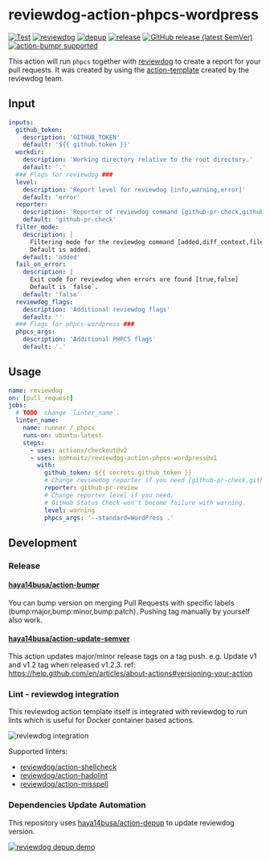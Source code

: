 # reviewdog-action-phpcs-wordpress

[![Test](https://github.com/oohnoitz/reviewdog-action-phpcs-wordpress/workflows/Test/badge.svg)](https://github.com/oohnoitz/reviewdog-action-phpcs-wordpress/actions?query=workflow%3ATest)
[![reviewdog](https://github.com/oohnoitz/reviewdog-action-phpcs-wordpress/workflows/reviewdog/badge.svg)](https://github.com/oohnoitz/reviewdog-action-phpcs-wordpress/actions?query=workflow%3Areviewdog)
[![depup](https://github.com/oohnoitz/reviewdog-action-phpcs-wordpress/workflows/depup/badge.svg)](https://github.com/oohnoitz/reviewdog-action-phpcs-wordpress/actions?query=workflow%3Adepup)
[![release](https://github.com/oohnoitz/reviewdog-action-phpcs-wordpress/workflows/release/badge.svg)](https://github.com/oohnoitz/reviewdog-action-phpcs-wordpress/actions?query=workflow%3Arelease)
[![GitHub release (latest SemVer)](https://img.shields.io/github/v/release/oohnoitz/reviewdog-action-phpcs-wordpress?logo=github&sort=semver)](https://github.com/oohnoitz/reviewdog-action-phpcs-wordpress/releases)
[![action-bumpr supported](https://img.shields.io/badge/bumpr-supported-ff69b4?logo=github&link=https://github.com/haya14busa/action-bumpr)](https://github.com/haya14busa/action-bumpr)

This action will run `phpcs` together with [reviewdog](https://github.com/reviewdog/reviewdog) to create a report for your pull requests. It was created by using the [action-template](https://github.com/reviewdog/action-template) created by the reviewdog team.

## Input

<!-- TODO: update -->
```yaml
inputs:
  github_token:
    description: 'GITHUB_TOKEN'
    default: '${{ github.token }}'
  workdir:
    description: 'Working directory relative to the root directory.'
    default: '.'
  ### Flags for reviewdog ###
  level:
    description: 'Report level for reviewdog [info,warning,error]'
    default: 'error'
  reporter:
    description: 'Reporter of reviewdog command [github-pr-check,github-check,github-pr-review].'
    default: 'github-pr-check'
  filter_mode:
    description: |
      Filtering mode for the reviewdog command [added,diff_context,file,nofilter].
      Default is added.
    default: 'added'
  fail_on_error:
    description: |
      Exit code for reviewdog when errors are found [true,false]
      Default is `false`.
    default: 'false'
  reviewdog_flags:
    description: 'Additional reviewdog flags'
    default: ''
  ### Flags for phpcs-wordpress ###
  phpcs_args:
    description: 'Additional PHPCS flags'
    default: '.'
```

## Usage
<!-- TODO: update. replace `template` with the linter name -->

```yaml
name: reviewdog
on: [pull_request]
jobs:
  # TODO: change `linter_name`.
  linter_name:
    name: runner / phpcs
    runs-on: ubuntu-latest
    steps:
      - uses: actions/checkout@v2
      - uses: oohnoitz/reviewdog-action-phpcs-wordpress@v1
        with:
          github_token: ${{ secrets.github_token }}
          # Change reviewdog reporter if you need [github-pr-check,github-check,github-pr-review].
          reporter: github-pr-review
          # Change reporter level if you need.
          # GitHub Status Check won't become failure with warning.
          level: warning
          phpcs_args: '--standard=WordPress .'
```

## Development

### Release

#### [haya14busa/action-bumpr](https://github.com/haya14busa/action-bumpr)
You can bump version on merging Pull Requests with specific labels (bump:major,bump:minor,bump:patch).
Pushing tag manually by yourself also work.

#### [haya14busa/action-update-semver](https://github.com/haya14busa/action-update-semver)

This action updates major/minor release tags on a tag push. e.g. Update v1 and v1.2 tag when released v1.2.3.
ref: https://help.github.com/en/articles/about-actions#versioning-your-action

### Lint - reviewdog integration

This reviewdog action template itself is integrated with reviewdog to run lints
which is useful for Docker container based actions.

![reviewdog integration](https://user-images.githubusercontent.com/3797062/72735107-7fbb9600-3bde-11ea-8087-12af76e7ee6f.png)

Supported linters:

- [reviewdog/action-shellcheck](https://github.com/reviewdog/action-shellcheck)
- [reviewdog/action-hadolint](https://github.com/reviewdog/action-hadolint)
- [reviewdog/action-misspell](https://github.com/reviewdog/action-misspell)

### Dependencies Update Automation
This repository uses [haya14busa/action-depup](https://github.com/haya14busa/action-depup) to update
reviewdog version.

[![reviewdog depup demo](https://user-images.githubusercontent.com/3797062/73154254-170e7500-411a-11ea-8211-912e9de7c936.png)](https://github.com/reviewdog/action-template/pull/6)

